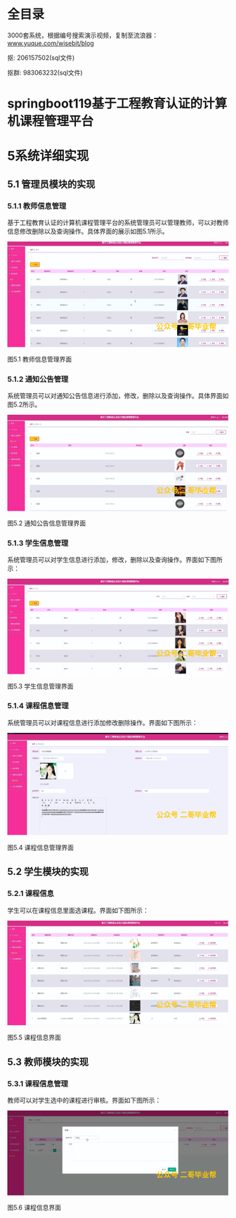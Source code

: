 # 全目录

3000套系统，根据编号搜索演示视频，复制至流浪器：www.yuque.com/wisebit/blog


<p>抠: 206157502(sql文件)</p>
<p>抠群: 983063232(sql文件)</p>


# springboot119基于工程教育认证的计算机课程管理平台
# 5系统详细实现
## 5.1 管理员模块的实现
### 5.1.1 教师信息管理
基于工程教育认证的计算机课程管理平台的系统管理员可以管理教师，可以对教师信息修改删除以及查询操作。具体界面的展示如图5.1所示。

![](/md/blog.010.png)

图5.1 教师信息管理界面
### 5.1.2 通知公告管理
系统管理员可以对通知公告信息进行添加，修改，删除以及查询操作。具体界面如图5.2所示。

![](/md/blog.011.png)

图5.2 通知公告信息管理界面
### 5.1.3 学生信息管理
系统管理员可以对学生信息进行添加，修改，删除以及查询操作。界面如下图所示：

![](/md/blog.012.png)

图5.3 学生信息管理界面
### 5.1.4 课程信息管理
系统管理员可以对课程信息进行添加修改删除操作。界面如下图所示：

![](/md/blog.013.png)

图5.4 课程信息管理界面

## 5.2 学生模块的实现
### 5.2.1 课程信息
学生可以在课程信息里面选课程。界面如下图所示：

![](/md/blog.014.png)

图5.5 课程信息界面
## 5.3 教师模块的实现
### 5.3.1 课程信息管理
教师可以对学生选中的课程进行审核。界面如下图所示：

![](/md/blog.015.png)

图5.6 课程信息界面














